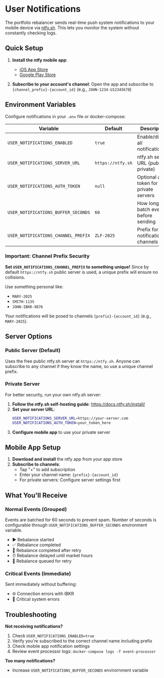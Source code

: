 # User Notifications

The portfolio rebalancer sends real-time push system notifications to your mobile device via [ntfy.sh](https://ntfy.sh/). This lets you monitor the system without constantly checking logs.

## Quick Setup

1. **Install the ntfy mobile app**:
   - [iOS App Store](https://apps.apple.com/us/app/ntfy/id1625396347)
   - [Google Play Store](https://play.google.com/store/apps/details?id=io.heckel.ntfy)

2. **Subscribe to your account's channel**: Open the app and subscribe to `{channel_prefix}-{account_id}` (e.g., `JOHN-1234-U12345678`)

## Environment Variables

Configure notifications in your `.env` file or docker-compose:

| Variable | Default | Description |
|----------|---------|-------------|
| `USER_NOTIFICATIONS_ENABLED` | `true` | Enable/disable all notifications |
| `USER_NOTIFICATIONS_SERVER_URL` | `https://ntfy.sh` | ntfy.sh server URL (public or private) |
| `USER_NOTIFICATIONS_AUTH_TOKEN` | `null` | Optional auth token for private servers |
| `USER_NOTIFICATIONS_BUFFER_SECONDS` | `60` | How long to batch events before sending |
| `USER_NOTIFICATIONS_CHANNEL_PREFIX` | `ZLF-2025` | Prefix for all notification channels |

### Important: Channel Prefix Security

**Set `USER_NOTIFICATIONS_CHANNEL_PREFIX` to something unique!** Since by default `https://ntfy.sh` public server is used, a unique prefix will ensure no collisions.

Use something personal like:
- `MARY-2025`
- `SMITH-1135` 
- `JOHN-IBKR-9876`

Your notifications will be posed to channels  `{prefix}-{account_id}` (e.g., `MARY-2025`).

## Server Options

### Public Server (Default)
Uses the free public ntfy.sh server at `https://ntfy.sh`. Anyone can subscribe to any channel if they know the name, so use a unique channel prefix.

### Private Server
For better security, run your own ntfy.sh server:

1. **Follow the ntfy.sh self-hosting guide**: https://docs.ntfy.sh/install/
2. **Set your server URL**:
   ```bash
   USER_NOTIFICATIONS_SERVER_URL=https://your-server.com
   USER_NOTIFICATIONS_AUTH_TOKEN=your_token_here
   ```
3. **Configure mobile app** to use your private server

## Mobile App Setup

1. **Download and install** the ntfy app from your app store
2. **Subscribe to channels**: 
   - Tap "+" to add subscription
   - Enter your channel name: `{prefix}-{account_id}`
   - For private servers: Configure server settings first

## What You'll Receive

### Normal Events (Grouped)
Events are batched for 60 seconds to prevent spam. Number of seconds is configurable through `USER_NOTIFICATIONS_BUFFER_SECONDS` environment variable.
- ▶ Rebalance started
- ✅ Rebalance completed  
- 🔄 Rebalance completed after retry
- ⏰ Rebalance delayed until market hours
- 🔄 Rebalance queued for retry

### Critical Events (Immediate)
Sent immediately without buffering:
- 🌐 Connection errors with IBKR
- 🚨 Critical system errors


## Troubleshooting

**Not receiving notifications?**
1. Check `USER_NOTIFICATIONS_ENABLED=true`
2. Verify you're subscribed to the correct channel name including prefix
3. Check mobile app notification settings
4. Review event processor logs: `docker-compose logs -f event-processor`

**Too many notifications?**
- Increase `USER_NOTIFICATIONS_BUFFER_SECONDS` envirornment variable

